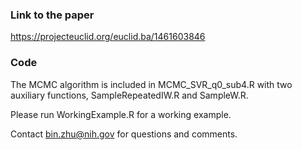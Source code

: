 ### Link to the paper

https://projecteuclid.org/euclid.ba/1461603846

### Code

The MCMC algorithm is included in MCMC_SVR_q0_sub4.R with two auxiliary functions, SampleRepeatedIW.R  and SampleW.R.

Please run WorkingExample.R for a working example.

Contact bin.zhu@nih.gov for questions and comments.
